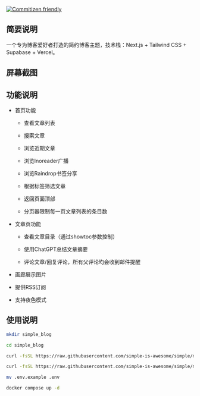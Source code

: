 [![Commitizen friendly](https://img.shields.io/badge/commitizen-friendly-brightgreen.svg)](http://commitizen.github.io/cz-cli/)

## 简要说明

一个专为博客爱好者打造的简约博客主题，技术栈：Next.js + Tailwind CSS + Supabase + Vercel。

## 屏幕截图

## 功能说明

- 首页功能

    - 查看文章列表

    - 搜索文章

    - 浏览近期文章

    - 浏览Inoreader广播

    - 浏览Raindrop书签分享

    - 根据标签筛选文章

    - 返回页面顶部

    - 分页器限制每一页文章列表的条目数

- 文章页功能

    - 查看文章目录（通过showtoc参数控制）

    - 使用ChatGPT总结文章摘要

    - 评论文章/回复评论，所有父评论均会收到邮件提醒

- 画廊展示图片

- 提供RSS订阅

- 支持夜色模式

## 使用说明

```bash
mkdir simple_blog

cd simple_blog

curl -fsSL https://raw.githubusercontent.com/simple-is-awesome/simple/main/docker-compose.yml

curl -fsSL https://raw.githubusercontent.com/simple-is-awesome/simple/main/.env.example

mv .env.example .env

docker compose up -d
```